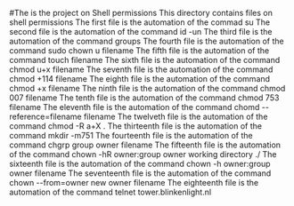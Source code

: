#The is the project on Shell permissions
This directory contains files on shell permissions
The first file is the automation of the commad su
The second file is the automation of the command id -un
The third file is the automation of the command groups
The fourth file is the automation of the command sudo chown u filename
The fifth file is the automation of the command touch filename
The sixth file is the automation of the command chmod u+x filename
The seventh file is the automation of the command chmod +114 filename
The eighth file is the automation of the command chmod +x filename
The ninth file is the automation of the command chmod 007 filename
The tenth file is the automation of the command chmod 753 filename
The eleventh file is the automation of the command chomd --reference=filename filename
The twelveth file is the automation of the command chmod -R a+X . 
The thirteenth file is the automation of the command mkdir -m751
The fourteenth file is the automation of the command chgrp group owner filename
The fifteenth file is the automation of the command chown -hR owner:group owner working directory ./
The sixteenth file is the automation of the command chown -h owner:group owner filename
The seventeenth file is the automation of the command chown --from=owner new owner filename
The eighteenth file is the automation of the command telnet tower.blinkenlight.nl

